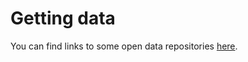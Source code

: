 # Getting data

You can find links to some open data repositories [here](open_data.md#Data-Resources).
